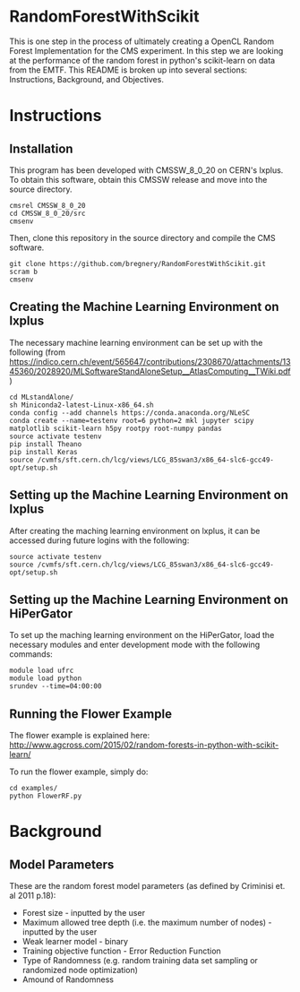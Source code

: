 # RandomForestWithScikit

This is one step in the process of ultimately creating a OpenCL Random Forest Implementation for the CMS experiment.
In this step we are looking at the performance of the random forest in python's scikit-learn on data from the EMTF.
This README is broken up into several sections: Instructions, Background, and Objectives.

Instructions
============

Installation
------------

This program has been developed with CMSSW_8_0_20 on CERN's lxplus. To obtain this software, obtain this CMSSW release and move into the source directory. 

    cmsrel CMSSW_8_0_20
    cd CMSSW_8_0_20/src
    cmsenv

Then, clone this repository in the source directory and compile the CMS software.

    git clone https://github.com/bregnery/RandomForestWithScikit.git
    scram b
    cmsenv

Creating the Machine Learning Environment on lxplus
---------------------------------------------------

The necessary machine learning environment can be set up with the following (from https://indico.cern.ch/event/565647/contributions/2308670/attachments/1345360/2028920/MLSoftwareStandAloneSetup__AtlasComputing__TWiki.pdf)

    cd MLstandAlone/
    sh Miniconda2-latest-Linux-x86_64.sh
    conda config --add channels https://conda.anaconda.org/NLeSC
    conda create --name=testenv root=6 python=2 mkl jupyter scipy matplotlib scikit-learn h5py rootpy root-numpy pandas
    source activate testenv
    pip install Theano
    pip install Keras
    source /cvmfs/sft.cern.ch/lcg/views/LCG_85swan3/x86_64-slc6-gcc49-opt/setup.sh

Setting up the Machine Learning Environment on lxplus
-----------------------------------------------------

After creating the maching learning environment on lxplus, it can be accessed during future logins with the following:

    source activate testenv
    source /cvmfs/sft.cern.ch/lcg/views/LCG_85swan3/x86_64-slc6-gcc49-opt/setup.sh

Setting up the Machine Learning Environment on HiPerGator
---------------------------------------------------------

To set up the maching learning environment on the HiPerGator, load the necessary modules and enter development mode with the following commands:

    module load ufrc
    module load python
    srundev --time=04:00:00

Running the Flower Example
--------------------------

The flower example is explained here: http://www.agcross.com/2015/02/random-forests-in-python-with-scikit-learn/

To run the flower example, simply do:

    cd examples/
    python FlowerRF.py

Background
==========

Model Parameters
----------------

These are the random forest model parameters (as defined by Criminisi et. al 2011 p.18):

 * Forest size - inputted by the user
 * Maximum allowed tree depth (i.e. the maximum number of nodes) - inputted by the user
 * Weak learner model - binary
 * Training objective function - Error Reduction Function
 * Type of Randomness (e.g. random training data set sampling or randomized node optimization)
 * Amound of Randomness
